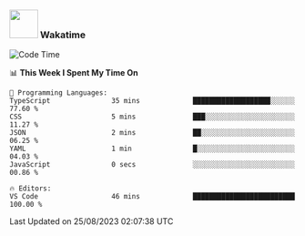 ### <img src="https://media.giphy.com/media/VgCDAzcKvsR6OM0uWg/giphy.gif" width="50"> Wakatime

  <!--START_SECTION:waka-->
![Code Time](http://img.shields.io/badge/Code%20Time-1%2C432%20hrs-blue)

📊 **This Week I Spent My Time On** 

```text
💬 Programming Languages: 
TypeScript               35 mins             ███████████████████░░░░░░   77.60 % 
CSS                      5 mins              ███░░░░░░░░░░░░░░░░░░░░░░   11.27 % 
JSON                     2 mins              ██░░░░░░░░░░░░░░░░░░░░░░░   06.25 % 
YAML                     1 min               █░░░░░░░░░░░░░░░░░░░░░░░░   04.03 % 
JavaScript               0 secs              ░░░░░░░░░░░░░░░░░░░░░░░░░   00.86 % 

🔥 Editors: 
VS Code                  46 mins             █████████████████████████   100.00 % 
```


 Last Updated on 25/08/2023 02:07:38 UTC
<!--END_SECTION:waka-->

